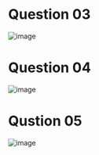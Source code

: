 # Question 03
![image](https://github.com/user-attachments/assets/737e299f-fe9f-4d95-a955-f18aef436208)

# Question 04
![image](https://github.com/user-attachments/assets/737e299f-fe9f-4d95-a955-f18aef436208)

# Qustion 05
![image](https://github.com/user-attachments/assets/32bb805a-830e-479e-97aa-911cf902f5c3)
